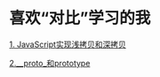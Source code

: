# 喜欢“对比”学习的我

[1. JavaScript实现浅拷贝和深拷贝](https://github.com/chenchenyuyu/js-accumulation/issues/1)

[2.__proto_和prototype](http://cychenyu.com/2017/03/18/prototype%EF%BC%88%E6%98%BE%E5%BC%8F%E5%8E%9F%E5%9E%8B%EF%BC%89/)
